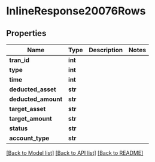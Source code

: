 # InlineResponse20076Rows

## Properties
Name | Type | Description | Notes
------------ | ------------- | ------------- | -------------
**tran_id** | **int** |  | 
**type** | **int** |  | 
**time** | **int** |  | 
**deducted_asset** | **str** |  | 
**deducted_amount** | **str** |  | 
**target_asset** | **str** |  | 
**target_amount** | **str** |  | 
**status** | **str** |  | 
**account_type** | **str** |  | 

[[Back to Model list]](../README.md#documentation-for-models) [[Back to API list]](../README.md#documentation-for-api-endpoints) [[Back to README]](../README.md)

